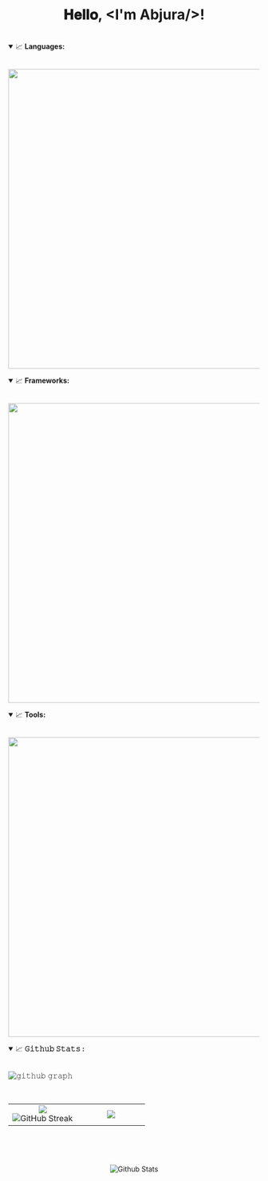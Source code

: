 <h1 align="center">
  𝐇𝐞𝐥𝐥𝐨, &lt;I'm Abjura/&gt;!
</h1>
<br />

<details open="">
  <summary>
    <g-emoji class="g-emoji" alias="chart_with_upwards_trend"
      fallback-src="https://github.githubassets.com/images/icons/emoji/unicode/1f4c8.png">📈</g-emoji>
    <strong>Languages: </strong>
  </summary>
  <br />
  <p align="center">
    <img width="600px" src="https://skillicons.dev/icons?i=mysql,js,java,php,html,css&perline=8&theme=dark" />
    </summary>
    <br />
</details>

<details open="">
  <summary>
    <g-emoji class="g-emoji" alias="chart_with_upwards_trend"
      fallback-src="https://github.githubassets.com/images/icons/emoji/unicode/1f4c8.png">📈</g-emoji>
    <strong>Frameworks: </strong>
  </summary>
  <br />
  <p align="center">
    <img width="600px" src="https://skillicons.dev/icons?i=react,bootstrap,tailwind&perline=8&theme=dark" />
    </summary>
    <br />
</details>

<details open="">
  <summary>
    <g-emoji class="g-emoji" alias="chart_with_upwards_trend"
      fallback-src="https://github.githubassets.com/images/icons/emoji/unicode/1f4c8.png">📈</g-emoji>
    <strong>Tools: </strong>
  </summary>
  <br />
  <p align="center">
    <img width="600px"
      src="https://skillicons.dev/icons?i=vscode,idea,github,git,vite,postman,notion,nodejs,npm,spring&perline=8&theme=dark" />
    </summary>
    <br />
</details>

<details open="">
  <summary>
    <g-emoji class="g-emoji" alias="chart_with_upwards_trend"
      fallback-src="https://github.githubassets.com/images/icons/emoji/unicode/1f4c8.png">📈</g-emoji>
    <strong>𝙶𝚒𝚝𝚑𝚞𝚋 𝚂𝚝𝚊𝚝𝚜 : </strong>
  </summary>
  <br />

  ![𝚐𝚒𝚝𝚑𝚞𝚋
  𝚐𝚛𝚊𝚙𝚑](https://github-readme-activity-graph.vercel.app/graph?username=Abjuraa&theme=high-contrast&hide_border=true&area=true)

  <p align="center">
    <br>
  <table border="0" align="center">
    <tr border="0">
      <td width="50%" align="center">
        <img align="center"
          src="https://github-readme-stats.vercel.app/api?username=Abjuraa&theme=dark&show_icons=true&text_color=ced4da&bg_color=000000&hide_border=true&icon_color=6c757d&ring_color=e9ecef" />
        </br>
        <img href="https://git.io/streak-stats"><img
          src="https://streak-stats.demolab.com?user=Abjuraa&theme=dark&background=000000&ring=e9ecef&hide_border=true&border_radius=4.4"
          alt="GitHub Streak" />
      </td>
      <td width="50%" align="center">
        <img align="center"
          src="https://github-readme-stats.vercel.app/api/top-langs/?username=Abjuraa&layout=donut-vertical&theme=dark&bg_color=000000&hide_border=true&icon_color=6c757d&ring_color=e9ecef" />
      </td>
    </tr>
  </table>
  <br>
  </p>
</details>
<br />
<p align="center">
  <img src="https://raw.githubusercontent.com/bornmay/bornmay/Update/svg/Bottom.svg" alt="Github Stats" />
</p>
